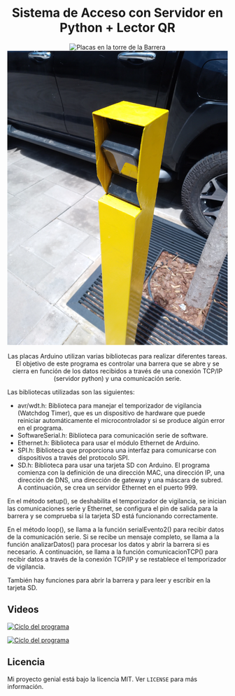<h1 align="center">Sistema de Acceso con Servidor en Python + Lector QR</h1>

<p align="center">
  <img src="imagen1.jpg" alt="Placas en la torre de la Barrera">
  <img src="imagen2.jpg" alt="Lector QR">
</p>

<p align="center">
  Las placas Arduino utilizan varias bibliotecas para realizar diferentes tareas. El objetivo de este programa es controlar una barrera que se abre y se cierra en función de los datos recibidos a través de una conexión TCP/IP (servidor python) y una comunicación serie.

Las bibliotecas utilizadas son las siguientes:

* avr/wdt.h: Biblioteca para manejar el temporizador de vigilancia (Watchdog Timer), que es un dispositivo de hardware que puede reiniciar automáticamente el microcontrolador si se produce algún error en el programa.
* SoftwareSerial.h: Biblioteca para comunicación serie de software.
* Ethernet.h: Biblioteca para usar el módulo Ethernet de Arduino.
* SPI.h: Biblioteca que proporciona una interfaz para comunicarse con dispositivos a través del protocolo SPI.
* SD.h: Biblioteca para usar una tarjeta SD con Arduino.
El programa comienza con la definición de una dirección MAC, una dirección IP, una dirección de DNS, una dirección de gateway y una máscara de subred. A continuación, se crea un servidor Ethernet en el puerto 999.

En el método setup(), se deshabilita el temporizador de vigilancia, se inician las comunicaciones serie y Ethernet, se configura el pin de salida para la barrera y se comprueba si la tarjeta SD está funcionando correctamente.

En el método loop(), se llama a la función serialEvento2() para recibir datos de la comunicación serie. Si se recibe un mensaje completo, se llama a la función analizarDatos() para procesar los datos y abrir la barrera si es necesario. A continuación, se llama a la función comunicacionTCP() para recibir datos a través de la conexión TCP/IP y se restablece el temporizador de vigilancia.

También hay funciones para abrir la barrera y para leer y escribir en la tarjeta SD.
</p>


## Videos

[![Ciclo del programa](https://img.youtube.com/vi/y_g7Ybj4uo8/0.jpg)](https://www.youtube.com/watch?v=y_g7Ybj4uo8)

[![Ciclo del programa](https://img.youtube.com/vi/y_g7Ybj4uo8/0.jpg)](https://www.youtube.com/watch?v=y_g7Ybj4uo8)








## Licencia

Mi proyecto genial está bajo la licencia MIT. Ver `LICENSE` para más información.
